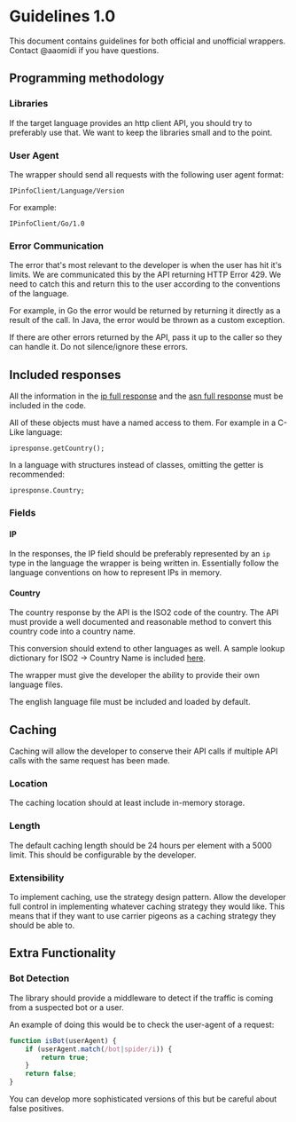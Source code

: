 # Guidelines 1.0

This document contains guidelines for both official and unofficial wrappers. Contact @aaomidi if you have questions.

## Programming methodology

### Libraries

If the target language provides an http client API, you should try to preferably use that. We want to keep the libraries small and to the point.

### User Agent

The wrapper should send all requests with the following user agent format:

```
IPinfoClient/Language/Version
```


For example:

```
IPinfoClient/Go/1.0
```

### Error Communication

The error that's most relevant to the developer is when the user has hit it's limits. We are communicated this by the API returning HTTP Error 429. We need to catch this and return this to the user according to the conventions of the language.

For example, in Go the error would be returned by returning it directly as a result of the call. In Java, the error would be thrown as a custom exception.

If there are other errors returned by the API, pass it up to the caller so they can handle it. Do not silence/ignore these errors.

## Included responses

All the information in the [ip full response](https://ipinfo.io/developers/responses#full-response) and the [asn full response](https://ipinfo.io/developers/asn) must be included in the code.

All of these objects must have a named access to them. For example in a C-Like language:

`ipresponse.getCountry();`

In a language with structures instead of classes, omitting the getter is recommended:

`ipresponse.Country;`

### Fields

#### IP

In the responses, the IP field should be preferably represented by an `ip` type in the language the wrapper is being written in. Essentially follow the language conventions on how to represent IPs in memory. 

#### Country

The country response by the API is the ISO2 code of the country. The API must provide a well documented and reasonable method to convert this country code into a country name.

This conversion should extend to other languages as well. A sample lookup dictionary for ISO2 -> Country Name is included [here](en_US.json).

The wrapper must give the developer the ability to provide their own language files.

The english language file must be included and loaded by default.

## Caching

Caching will allow the developer to conserve their API calls if multiple API calls with the same request has been made.

### Location

The caching location should at least include in-memory storage. 

### Length

The default caching length should be 24 hours per element with a 5000 limit. This should be configurable by the developer.

### Extensibility

To implement caching, use the strategy design pattern. Allow the developer full control in implementing whatever caching strategy they would like. This means that if they want to use carrier pigeons as a caching strategy they should be able to.

## Extra Functionality

### Bot Detection

The library should provide a middleware to detect if the traffic is coming from a suspected bot or a user.

An example of doing this would be to check the user-agent of a request:

``` Javascript
function isBot(userAgent) {
    if (userAgent.match(/bot|spider/i)) {
        return true;
    }
    return false;
}

```

You can develop more sophisticated versions of this but be careful about false positives.
